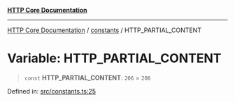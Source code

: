 [**HTTP Core Documentation**](../../README.md)

***

[HTTP Core Documentation](../../README.md) / [constants](../README.md) / HTTP\_PARTIAL\_CONTENT

# Variable: HTTP\_PARTIAL\_CONTENT

> `const` **HTTP\_PARTIAL\_CONTENT**: `206` = `206`

Defined in: [src/constants.ts:25](https://github.com/stonemjs/http-core/blob/0d24f1311c8ffc69c0f21ab48badb00539c57ea4/src/constants.ts#L25)
